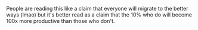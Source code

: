 People are reading this like a claim that everyone will migrate to the better ways (lmao) but it's better read as a claim that the 10% who do will become 100x more productive than those who don't.

